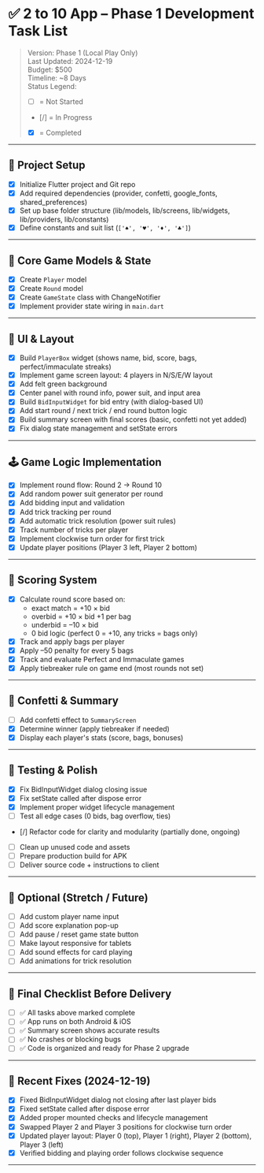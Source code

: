 # ✅ 2 to 10 App – Phase 1 Development Task List

> Version: Phase 1 (Local Play Only)  
> Last Updated: 2024-12-19  
> Budget: $500  
> Timeline: ~8 Days  
> Status Legend:  
> - [ ] = Not Started  
> - [/] = In Progress  
> - [x] = Completed  

---

## 🚀 Project Setup

- [x] Initialize Flutter project and Git repo  
- [x] Add required dependencies (provider, confetti, google_fonts, shared_preferences)  
- [x] Set up base folder structure (lib/models, lib/screens, lib/widgets, lib/providers, lib/constants)  
- [x] Define constants and suit list (`['♠', '♥', '♦', '♣']`)

---

## 🧠 Core Game Models & State

- [x] Create `Player` model  
- [x] Create `Round` model  
- [x] Create `GameState` class with ChangeNotifier  
- [x] Implement provider state wiring in `main.dart`

---

## 🎨 UI & Layout

- [x] Build `PlayerBox` widget (shows name, bid, score, bags, perfect/immaculate streaks)  
- [x] Implement game screen layout: 4 players in N/S/E/W layout  
- [x] Add felt green background  
- [x] Center panel with round info, power suit, and input area  
- [x] Build `BidInputWidget` for bid entry (with dialog-based UI)  
- [x] Add start round / next trick / end round button logic  
- [x] Build summary screen with final scores (basic, confetti not yet added)  
- [x] Fix dialog state management and setState errors

---

## 🕹 Game Logic Implementation

- [x] Implement round flow: Round 2 → Round 10  
- [x] Add random power suit generator per round  
- [x] Add bidding input and validation  
- [x] Add trick tracking per round  
- [x] Add automatic trick resolution (power suit rules)  
- [x] Track number of tricks per player
- [x] Implement clockwise turn order for first trick
- [x] Update player positions (Player 3 left, Player 2 bottom)

---

## 🧮 Scoring System

- [x] Calculate round score based on:
  - exact match = +10 × bid
  - overbid = +10 × bid +1 per bag
  - underbid = –10 × bid
  - 0 bid logic (perfect 0 = +10, any tricks = bags only)
- [x] Track and apply bags per player  
- [x] Apply –50 penalty for every 5 bags  
- [x] Track and evaluate Perfect and Immaculate games  
- [x] Apply tiebreaker rule on game end (most rounds not set)  

---

## 🎉 Confetti & Summary

- [ ] Add confetti effect to `SummaryScreen`  
- [x] Determine winner (apply tiebreaker if needed)  
- [x] Display each player's stats (score, bags, bonuses)  

---

## 🧪 Testing & Polish

- [x] Fix BidInputWidget dialog closing issue
- [x] Fix setState called after dispose error
- [x] Implement proper widget lifecycle management
- [ ] Test all edge cases (0 bids, bag overflow, ties)  
- [/] Refactor code for clarity and modularity (partially done, ongoing)  
- [ ] Clean up unused code and assets  
- [ ] Prepare production build for APK  
- [ ] Deliver source code + instructions to client  

---

## 📝 Optional (Stretch / Future)

- [ ] Add custom player name input  
- [ ] Add score explanation pop-up  
- [ ] Add pause / reset game state button  
- [ ] Make layout responsive for tablets  
- [ ] Add sound effects for card playing
- [ ] Add animations for trick resolution

---

## 📌 Final Checklist Before Delivery

- [ ] ✅ All tasks above marked complete  
- [ ] ✅ App runs on both Android & iOS  
- [ ] ✅ Summary screen shows accurate results  
- [ ] ✅ No crashes or blocking bugs  
- [ ] ✅ Code is organized and ready for Phase 2 upgrade

---

## 🔧 Recent Fixes (2024-12-19)

- [x] Fixed BidInputWidget dialog not closing after last player bids
- [x] Fixed setState called after dispose error
- [x] Added proper mounted checks and lifecycle management
- [x] Swapped Player 2 and Player 3 positions for clockwise turn order
- [x] Updated player layout: Player 0 (top), Player 1 (right), Player 2 (bottom), Player 3 (left)
- [x] Verified bidding and playing order follows clockwise sequence

---

